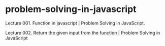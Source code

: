 # problem-solving-in-javascript

Lecture 001. Function in javascript | Problem Solving in JavaScript.

Lecture 002. Return the given input from the function | Problem Solving in JavaScript